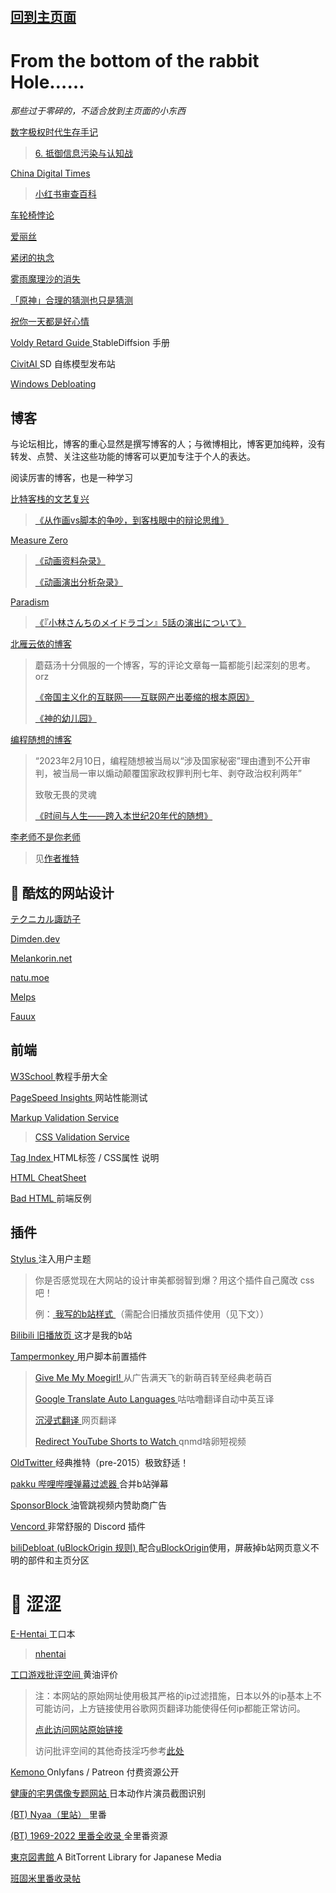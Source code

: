 　

## [回到主页面](https://kirisoup.github.io/)

# From the bottom of the rabbit Hole……

*那些过于零碎的，不适合放到主页面的小东西*

[<fx>  </fx>]()

[<fx> 数字极权时代生存手记 </fx>](https://reconsidera.github.io/#/README)

> [<fx> 6. 抵御信息污染与认知战 </fx>](https://reconsidera.github.io/#/6)

[<fx> China Digital Times </fx>](https://chinadigitaltimes.net/chinese/)

> [<fx> 小红书审查百科 </fx>](https://chinadigitaltimes.net/space/%E5%B0%8F%E7%BA%A2%E4%B9%A6%E5%AE%A1%E6%9F%A5%E7%99%BE%E7%A7%91)

[<fx> 车轮椅悖论 </fx>](https://bbs.nyasama.com/forum.php?mod=viewthread&tid=1835902)

[<fx> 爱丽丝 </fx>](https://www.nmbxd1.com/t/57690361)

[<fx> 紧闭的执念 </fx>](https://www.nmbxd1.com/t/59054155)

[<fx> 雾雨魔理沙的消失 </fx>](https://www.nmbxd1.com/t/57038225)

[<fx> 「原神」合理的猜测也只是猜测 </fx>](https://web.archive.org/web/20230606193920/https://moepus.oicp.net/2020/02/16/wip%E3%80%8C%E5%8E%9F%E7%A5%9E%E3%80%8D%E5%90%88%E7%90%86%E7%9A%84%E7%8C%9C%E6%B5%8B%E4%B9%9F%E5%8F%AA%E6%98%AF%E7%8C%9C%E6%B5%8B/)

[<fx> 祝你一天都是好心情 </fx>](https://web.archive.org/web/20221104075457/bgm.tv/group/topic/374427)

[<fx> Voldy Retard Guide </fx>](https://rentry.org/voldy#-guide-) StableDiffsion 手册

[<fx> CivitAI </fx>](https://civitai.com/) SD 自练模型发布站

[<fx> Windows Debloating </fx>](https://rentry.co/mdl-optimize-guide)

## 博客

与论坛相比，博客的重心显然是撰写博客的人；与微博相比，博客更加纯粹，没有转发、点赞、关注这些功能的博客可以更加专注于个人的表达。

阅读厉害的博客，也是一种学习

[<fx> 比特客栈的文艺复兴 </fx>](https://bitinn.net/)

> [<fx> 《从作画vs脚本的争吵，到客栈眼中的辩论思维》 </fx>](https://bitinn.net/11354/)

[<fx> Measure Zero </fx>](https://shiina18.github.io/)

> [<fx> 《动画资料杂录》 </fx>](https://shiina18.github.io/anime/2020/07/11/anime-misc/)
>
> [<fx> 《动画演出分析杂录》 </fx>](https://shiina18.github.io/anime/2021/02/18/ensyutsu-misc/)

[<fx> <jp></jp> Paradism </fx>](https://shirooo305.hatenablog.com/) 

> [<fx> 《『小林さんちのメイドラゴン』5話の演出について》 </fx>](https://shirooo305.hatenablog.com/entry/2017/02/09/233000)

[<fx> 北雁云依的博客 </fx>](https://stblog.penclub.club/)

> 蘑菇汤十分佩服的一个博客，写的评论文章每一篇都能引起深刻的思考。orz
> 
> [<fx> 《帝国主义化的互联网——互联网产出萎缩的根本原因》 </fx>](https://stblog.penclub.club/posts/imperialism/)
>
> [<fx> 《神的幼儿园》 </fx>](https://stblog.penclub.club/posts/kindergartenOfGod/)

[<fx> 编程随想的博客 </fx>](https://program-think.blogspot.com/)

> “2023年2月10日，编程随想被当局以“涉及国家秘密”理由遭到不公开审判，被当局一审以煽动颠覆国家政权罪判刑七年、剥夺政治权利两年”
>
> 致敬无畏的灵魂
>
> [<fx> 《时间与人生——跨入本世纪20年代的随想》 </fx>](https://program-think.blogspot.com/2019/12/Time-and-Life.html)

[<fx> 李老师不是你老师 </fx>](https://lilaoshibushinilaoshi.com/)

> 见[作者推特](https://twitter.com/whyyoutouzhele)

## 📁 酷炫的网站设计

[<fx> <jp></jp> テクニカル諏訪子 </fx>](https://technicalsuwako.moe/)

[<fx> <gb></gb> Dimden.dev </fx>](https://dimden.dev/)

[<fx> <gb></gb> Melankorin.net </fx>](https://melankorin.net/)

[<fx> <gb></gb> natu.moe </fx>](https://natu.moe/)

[<fx> <gb></gb> Melps </fx>](https://melps.neocities.org/main)

[<fx> <gb></gb> Fauux </fx>](https://fauux.neocities.org/)

## 前端

[<fx> W3School </fx>](https://www.w3schools.com/) 教程手册大全

[<fx> PageSpeed Insights </fx>](https://pagespeed.web.dev/) 网站性能测试

[<fx> Markup Validation Service </fx>](https://validator.w3.org/)

> [<fx> CSS Validation Service </fx>](https://jigsaw.w3.org/css-validator/)

[<fx> Tag Index </fx>](https://www.tagindex.net/) HTML标签 / CSS属性 说明

[<fx> HTML CheatSheet </fx>](https://htmlcheatsheet.com/)

[<fx> Bad HTML </fx>](https://badhtml.com/) 前端反例

## 插件

[<fx> Stylus </fx>](https://add0n.com/stylus.html) 注入用户主题

> 你是否感觉现在大网站的设计审美都弱智到爆？用这个插件自己魔改 css 吧！
>
> 例：[<fx> 我写的b站样式 </fx>](https://kirisamesoup.lanzoub.com/iDjIH153gmjc)（需配合旧播放页插件使用（见下文））

[<fx> Bilibili 旧播放页 </fx>](https://github.com/MotooriKashin/Bilibili-Old) 这才是我的b站

[<fx> Tampermonkey </fx>](https://www.tampermonkey.net/) 用户脚本前置插件

> [<fx> Give Me My Moegirl! </fx>](https://kirisamesoup.lanzoub.com/ilsua153hq9c) 从广告满天飞的新萌百转至经典老萌百
>
> [<fx> Google Translate Auto Languages </fx>](https://greasyfork.org/en/scripts/378166-google-translate-auto-languages) 咕咕噜翻译自动中英互译
> 
> [<fx> 沉浸式翻译 </fx>](https://immersivetranslate.com/) 网页翻译
>
> [<fx> Redirect YouTube Shorts to Watch </fx>](https://greasyfork.org/en/scripts/468363-redirect-youtube-shorts-to-watch) qnmd啥卵短视频

[<fx> OldTwitter </fx>](https://github.com/dimdenGD/OldTwitter) 经典推特（pre-2015）极致舒适！

[<fx> pakku 哔哩哔哩弹幕过滤器 </fx>](https://s.xmcp.ltd/pakkujs) 合并b站弹幕

[<fx> SponsorBlock </fx>](https://sponsor.ajay.app/) 油管跳视频内赞助商广告

[<fx> Vencord </fx>](https://github.com/Vendicated/Vencord) 非常舒服的 Discord 插件

[<fx> biliDebloat (uBlockOrigin 规则) </fx>](https://kirisamesoup.lanzoub.com/iKvmH153jrne) 配合[uBlockOrigin](https://ublockorigin.com/)使用，屏蔽掉b站网页意义不明的部件和主页分区


# 🍦 涩涩

[<fx> <gfw> E-Hentai </gfw> </fx>](https://e-hentai.org/) 工口本

> [<fx> <gfw> nhentai </gfw> </fx>](https://nhentai.net/)
> 
> <note></note>

[<fx> <gfw> <jp></jp> 工口游戏批评空间 </gfw> </fx>](https://erogamescape-dyndns-org.translate.goog/~ap2/ero/toukei_kaiseki/?_x_tr_sch=http&_x_tr_sl=ja&_x_tr_tl=zh-CN) 黄油评价

> 注：本网站的原始网址使用极其严格的ip过滤措施，日本以外的ip基本上不可能访问，上方链接使用谷歌网页翻译功能使得任何ip都能正常访问。
> 
> [点此访问网站原始链接](http://erogamescape.dyndns.org/)
>
> 访问批评空间的其他奇技淫巧参考[此处](https://bangumi.tv/group/topic/360497)
>
> <note></note>

[<fx> <gfw> Kemono </gfw> </fx>](https://kemono.party/) Onlyfans / Patreon 付费资源公开

[<fx> <gfw> 健康的宅男偶像专题网站</gfw> </fx>](https://xslist.org/zh) 日本动作片演员截图识别

[<fx> (BT) Nyaa（里站） </fx>](https://sukebei.nyaa.si/) 里番

[<fx> (BT) 1969-2022 里番全收录 </fx>](https://kirisamesoup.lanzoub.com/iOSaB0owp1cf) 全里番资源

[<fx> <gfw> 東京図書館 </gfw> </fx>](https://www.tokyotosho.info/) A BitTorrent Library for Japanese Media

[<fx> 班固米里番收录帖 </fx>](https://bangumi.tv/blog/286840)
